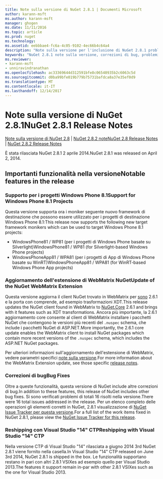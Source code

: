 ```yaml
---
title: Note sulla versione di NuGet 2.8.1 | Documenti Microsoft
author: karann-msft
ms.author: karann-msft
manager: ghogen
ms.date: 11/11/2016
ms.topic: article
ms.prod: nuget
ms.technology: 
ms.assetid: eebbbae4-fc6a-4c05-9102-4ec66b4c64a4
description: "Note sulla versione per l'inclusione di NuGet 2.8.1 problemi noti, correzioni di bug, le funzionalità aggiunte e dcr."
keywords: "NuGet 2.8.1 note sulla versione, correzioni di bug, problemi noti, aggiunta di funzionalità, eseguire"
ms.reviewer:
- karann-msft
- unniravindranathan
ms.openlocfilehash: ac33369644d312591bfe8c06540935b2c6063c5d
ms.sourcegitcommit: d0ba99bfe019b779b75731bafdca8a37e35ef0d9
ms.translationtype: MT
ms.contentlocale: it-IT
ms.lasthandoff: 12/14/2017
---
```

# <a name="nuget-281-release-notes"></a><span data-ttu-id="f76f1-104">Note sulla versione di NuGet 2.8.1</span><span class="sxs-lookup"><span data-stu-id="f76f1-104">NuGet 2.8.1 Release Notes</span></span>

<span data-ttu-id="f76f1-105">[Note sulla versione di NuGet 2.8](../release-notes/nuget-2.8.md) | [NuGet 2.8.2 note](../release-notes/nuget-2.8.2.md)</span><span class="sxs-lookup"><span data-stu-id="f76f1-105">[NuGet 2.8 Release Notes](../release-notes/nuget-2.8.md) | [NuGet 2.8.2 Release Notes](../release-notes/nuget-2.8.2.md)</span></span>

<span data-ttu-id="f76f1-106">È stata rilasciata NuGet 2.8.1 2 aprile 2014.</span><span class="sxs-lookup"><span data-stu-id="f76f1-106">NuGet 2.8.1 was released on April 2, 2014.</span></span>

## <a name="notable-features-in-the-release"></a><span data-ttu-id="f76f1-107">Importanti funzionalità nella versione</span><span class="sxs-lookup"><span data-stu-id="f76f1-107">Notable features in the release</span></span>

### <a name="support-for-windows-phone-81-projects"></a><span data-ttu-id="f76f1-108">Supporto per i progetti Windows Phone 8.1</span><span class="sxs-lookup"><span data-stu-id="f76f1-108">Support for Windows Phone 8.1 Projects</span></span>
<span data-ttu-id="f76f1-109">Questa versione supporta ora i moniker seguente nuovo framework di destinazione che possono essere utilizzato per i progetti di destinazione Windows Phone 8.1:</span><span class="sxs-lookup"><span data-stu-id="f76f1-109">This release now supports the following new target framework monikers which can be used to target Windows Phone 8.1 projects:</span></span>

* <span data-ttu-id="f76f1-110">WindowsPhone81 / WP81 (per i progetti di Windows Phone basate su Silverlight)</span><span class="sxs-lookup"><span data-stu-id="f76f1-110">WindowsPhone81 / WP81 (for Silverlight-based Windows Phone projects)</span></span>
* <span data-ttu-id="f76f1-111">WindowsPhoneApp81 / WPA81 (per i progetti di App di Windows Phone basate su WinRT)</span><span class="sxs-lookup"><span data-stu-id="f76f1-111">WindowsPhoneApp81 / WPA81 (for WinRT-based Windows Phone App projects)</span></span>

### <a name="update-of-the-nuget-webmatrix-extension"></a><span data-ttu-id="f76f1-112">Aggiornamento dell'estensione di WebMatrix NuGet</span><span class="sxs-lookup"><span data-stu-id="f76f1-112">Update of the NuGet WebMatrix Extension</span></span>
<span data-ttu-id="f76f1-113">Questa versione aggiorna il client NuGet trovato in WebMatrix per [sono](https://www.nuget.org/packages/Nuget.Core/2.6.1) 2.6.1 e la porta con comprende, ad esempio trasformazioni XDT.</span><span class="sxs-lookup"><span data-stu-id="f76f1-113">This release updates the NuGet client found in WebMatrix to [NuGet.Core](https://www.nuget.org/packages/Nuget.Core/2.6.1) 2.6.1 and brings with it features such as XDT transformations.</span></span> <span data-ttu-id="f76f1-114">Ancora più importante, la 2.6.1 aggiornamento core consente al client di WebMatrix installare i pacchetti NuGet che contengono le versioni più recenti del `.nuspec` schema, che include i pacchetti NuGet di ASP.NET.</span><span class="sxs-lookup"><span data-stu-id="f76f1-114">More importantly, the 2.6.1 core update enables the WebMatrix client to install NuGet packages which contain more recent versions of the `.nuspec` schema, which includes the ASP.NET NuGet packages.</span></span>

<span data-ttu-id="f76f1-115">Per ulteriori informazioni sull'aggiornamento dell'estensione di WebMatrix, vedere parametri specifici [note sulla versione](../release-notes/nuget-2.6.1-for-WebMatrix.md).</span><span class="sxs-lookup"><span data-stu-id="f76f1-115">For more information about the WebMatrix Extension update, see those specific [release notes](../release-notes/nuget-2.6.1-for-WebMatrix.md).</span></span>

### <a name="bug-fixes"></a><span data-ttu-id="f76f1-116">Correzioni di bug</span><span class="sxs-lookup"><span data-stu-id="f76f1-116">Bug Fixes</span></span>
<span data-ttu-id="f76f1-117">Oltre a queste funzionalità, questa versione di NuGet include altre correzioni di bug.</span><span class="sxs-lookup"><span data-stu-id="f76f1-117">In addition to these features, this release of NuGet includes other bug fixes.</span></span> <span data-ttu-id="f76f1-118">Si sono verificati problemi di totali 16 risolti nella versione.</span><span class="sxs-lookup"><span data-stu-id="f76f1-118">There were 16 total issues addressed in the release.</span></span> <span data-ttu-id="f76f1-119">Per un elenco completo delle operazioni gli elementi corretti in NuGet, 2.8.1 visualizzazione di [NuGet Issue Tracker per questa versione](https://nuget.codeplex.com/workitem/list/advanced?keyword=&status=All&type=All&priority=All&release=NuGet%202.8.1&assignedTo=All&component=All&sortField=LastUpdatedDate&sortDirection=Descending&page=0&reasonClosed=All).</span><span class="sxs-lookup"><span data-stu-id="f76f1-119">For a full list of the work items fixed in NuGet 2.8.1, please view the [NuGet Issue Tracker for this release](https://nuget.codeplex.com/workitem/list/advanced?keyword=&status=All&type=All&priority=All&release=NuGet%202.8.1&assignedTo=All&component=All&sortField=LastUpdatedDate&sortDirection=Descending&page=0&reasonClosed=All).</span></span>

### <a name="reshipping-with-visual-studio-14-ctp"></a><span data-ttu-id="f76f1-120">Reshipping con Visual Studio "14" CTP</span><span class="sxs-lookup"><span data-stu-id="f76f1-120">Reshipping with Visual Studio "14" CTP</span></span>
<span data-ttu-id="f76f1-121">Nella versione CTP di Visual Studio "14" rilasciata a giugno 2014 3rd NuGet 2.8.1 viene fornito nella casella.</span><span class="sxs-lookup"><span data-stu-id="f76f1-121">In Visual Studio "14" CTP released on June 3rd 2014, NuGet 2.8.1 is shipped in the box.</span></span> <span data-ttu-id="f76f1-122">Le funzionalità supportano restano in pari con altri 2.8.1 VSIXes ad esempio quello per Visual Studio 2013.</span><span class="sxs-lookup"><span data-stu-id="f76f1-122">The features it support remain in-par with other 2.8.1 VSIXes such as the one for Visual Studio 2013.</span></span>
